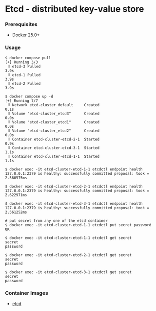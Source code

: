 # Etcd - distributed key-value store

### Prerequisites

- Docker 25.0+

### Usage

    $ docker compose pull
    [+] Running 3/3
     ⠿ etcd-3 Pulled                                                       3.9s
     ⠿ etcd-1 Pulled                                                       3.9s
     ⠿ etcd-2 Pulled                                                       3.9s

    $ docker compose up -d
    [+] Running 7/7
     ⠿ Network etcd-cluster_default     Created                            0.1s
     ⠿ Volume "etcd-cluster_etcd3"      Created                            0.0s
     ⠿ Volume "etcd-cluster_etcd1"      Created                            0.0s
     ⠿ Volume "etcd-cluster_etcd2"      Created                            0.0s
     ⠿ Container etcd-cluster-etcd-2-1  Started                            0.9s
     ⠿ Container etcd-cluster-etcd-3-1  Started                            1.1s
     ⠿ Container etcd-cluster-etcd-1-1  Started                            1.1s

    $ docker exec -it etcd-cluster-etcd-1-1 etcdctl endpoint health
    127.0.0.1:2379 is healthy: successfully committed proposal: took = 2.560575ms

    $ docker exec -it etcd-cluster-etcd-2-1 etcdctl endpoint health
    127.0.0.1:2379 is healthy: successfully committed proposal: took = 2.622971ms

    $ docker exec -it etcd-cluster-etcd-3-1 etcdctl endpoint health
    127.0.0.1:2379 is healthy: successfully committed proposal: took = 2.561252ms

    # put secret from any one of the etcd container
    $ docker exec -it etcd-cluster-etcd-1-1 etcdctl put secret password
    OK

    $ docker exec -it etcd-cluster-etcd-1-1 etcdctl get secret
    secret
    password

    $ docker exec -it etcd-cluster-etcd-2-1 etcdctl get secret
    secret
    password

    $ docker exec -it etcd-cluster-etcd-3-1 etcdctl get secret
    secret
    password

### Container Images

- [etcd][etcd-repository]

[etcd-repository]: https://quay.io/repository/coreos/etcd?tab=tags
